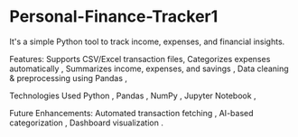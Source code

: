 # Personal-Finance-Tracker1

It's a simple Python tool to track income, expenses, and financial insights.

Features:
 Supports CSV/Excel transaction files, 
 Categorizes expenses automatically ,
 Summarizes income, expenses, and savings ,
 Data cleaning & preprocessing using Pandas ,

Technologies Used
 Python ,
 Pandas ,
 NumPy ,
 Jupyter Notebook ,

Future Enhancements:
 Automated transaction fetching ,
 AI-based categorization ,
 Dashboard visualization .

